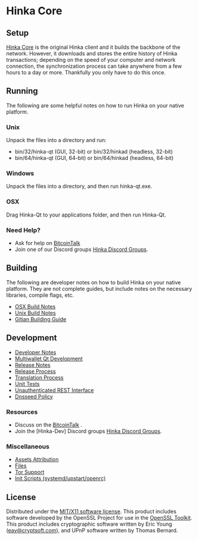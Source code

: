 Hinka Core
=====================

Setup
---------------------
[Hinka Core](https://www.hinka.tech/) is the original Hinka client and it builds the backbone of the network. However, it downloads and stores the entire history of Hinka transactions; depending on the speed of your computer and network connection, the synchronization process can take anywhere from a few hours to a day or more. Thankfully you only have to do this once.

Running
---------------------
The following are some helpful notes on how to run Hinka on your native platform.

### Unix

Unpack the files into a directory and run:

- bin/32/hinka-qt (GUI, 32-bit) or bin/32/hinkad (headless, 32-bit)
- bin/64/hinka-qt (GUI, 64-bit) or bin/64/hinkad (headless, 64-bit)

### Windows

Unpack the files into a directory, and then run hinka-qt.exe.

### OSX

Drag Hinka-Qt to your applications folder, and then run Hinka-Qt.

### Need Help?

* Ask for help on [BitcoinTalk](https://bitcointalk.org/index.php)
* Join one of our Discord groups [Hinka Discord Groups](https://discord.gg/4pqx94D).

Building
---------------------
The following are developer notes on how to build Hinka on your native platform. They are not complete guides, but include notes on the necessary libraries, compile flags, etc.

- [OSX Build Notes](build-osx.md)
- [Unix Build Notes](build-unix.md)
- [Gitian Building Guide](gitian-building.md)

Development
---------------------
- [Developer Notes](developer-notes.md)
- [Multiwallet Qt Development](multiwallet-qt.md)
- [Release Notes](release-notes.md)
- [Release Process](release-process.md)
- [Translation Process](translation_process.md)
- [Unit Tests](unit-tests.md)
- [Unauthenticated REST Interface](REST-interface.md)
- [Dnsseed Policy](dnsseed-policy.md)

### Resources

* Discuss on the [BitcoinTalk](https://bitcointalk.org/index.php?topic=4491298.0) .
* Join the [Hinka-Dev] Discord groups [Hinka Discord Groups](https://discord.gg/4pqx94D).

### Miscellaneous
- [Assets Attribution](assets-attribution.md)
- [Files](files.md)
- [Tor Support](tor.md)
- [Init Scripts (systemd/upstart/openrc)](init.md)

License
---------------------
Distributed under the [MIT/X11 software license](http://www.opensource.org/licenses/mit-license.php).
This product includes software developed by the OpenSSL Project for use in the [OpenSSL Toolkit](https://www.openssl.org/). This product includes
cryptographic software written by Eric Young ([eay@cryptsoft.com](mailto:eay@cryptsoft.com)), and UPnP software written by Thomas Bernard.
